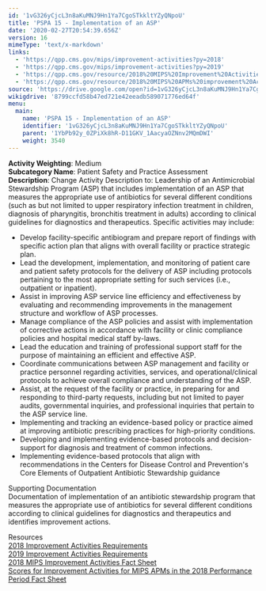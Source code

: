 ```yaml
---
id: '1vG326yCjcL3n8aKuMNJ9Hn1Ya7CgoSTkkltYZyQNpoU'
title: 'PSPA 15 - Implementation of an ASP'
date: '2020-02-27T20:54:39.656Z'
version: 16
mimeType: 'text/x-markdown'
links:
  - 'https://qpp.cms.gov/mips/improvement-activities?py=2018'
  - 'https://qpp.cms.gov/mips/improvement-activities?py=2019'
  - 'https://qpp.cms.gov/resource/2018%20MIPS%20Improvement%20Activities%20Fact%20Sheet'
  - 'https://qpp.cms.gov/resource/2018%20MIPS%20APMs%20improvement%20Activities%20scores%20fact%20sheet'
source: 'https://drive.google.com/open?id=1vG326yCjcL3n8aKuMNJ9Hn1Ya7CgoSTkkltYZyQNpoU'
wikigdrive: '8799ccfd58b47ed721e42eeadb589071776ed64f'
menu:
  main:
    name: 'PSPA 15 - Implementation of an ASP'
    identifier: '1vG326yCjcL3n8aKuMNJ9Hn1Ya7CgoSTkkltYZyQNpoU'
    parent: '1YbPb92y_0ZPiXk8hR-D11GKV_1AacyaOZNnv2MQmDWI'
    weight: 3540
---
```





**Activity Weighting**: Medium  
**Subcategory Name**: Patient Safety and Practice Assessment  
**Description**: Change Activity Description to: Leadership of an Antimicrobial Stewardship Program (ASP) that includes implementation of an ASP that measures the appropriate use of antibiotics for several different conditions (such as but not limited to upper respiratory infection treatment in children, diagnosis of pharyngitis, bronchitis treatment in adults) according to clinical guidelines for diagnostics and therapeutics. Specific activities may include:
* Develop facility-specific antibiogram and prepare report of findings with specific action plan that aligns with overall facility or practice strategic plan.
* Lead the development, implementation, and monitoring of patient care and patient safety protocols for the delivery of ASP including protocols pertaining to the most appropriate setting for such services (i.e., outpatient or inpatient).
* Assist in improving ASP service line efficiency and effectiveness by evaluating and recommending improvements in the management structure and workflow of ASP processes.
* Manage compliance of the ASP policies and assist with implementation of corrective actions in accordance with facility or clinic compliance policies and hospital medical staff by-laws. 
* Lead the education and training of professional support staff for the purpose of maintaining an efficient and effective ASP.
* Coordinate communications between ASP management and facility or practice personnel regarding activities, services, and operational/clinical protocols to achieve overall compliance and understanding of the ASP.
* Assist, at the request of the facility or practice, in preparing for and responding to third-party requests, including but not limited to payer audits, governmental inquiries, and professional inquiries that pertain to the ASP service line. 
* Implementing and tracking an evidence-based policy or practice aimed at improving antibiotic prescribing practices for high-priority conditions. 
* Developing and implementing evidence-based protocols and decision-support for diagnosis and treatment of common infections.
* Implementing evidence-based protocols that align with recommendations in the Centers for Disease Control and Prevention's Core Elements of Outpatient Antibiotic Stewardship guidance




Supporting Documentation  
Documentation of implementation of an antibiotic stewardship program that measures the appropriate use of antibiotics for several different conditions according to clinical guidelines for diagnostics and therapeutics and identifies improvement actions.




Resources  
[2018 Improvement Activities Requirements](https://qpp.cms.gov/mips/improvement-activities?py=2018)  
[2019 Improvement Activities Requirements](https://qpp.cms.gov/mips/improvement-activities?py=2019)  
[2018 MIPS Improvement Activities Fact Sheet](https://qpp.cms.gov/resource/2018%20MIPS%20Improvement%20Activities%20Fact%20Sheet)  
[Scores for Improvement Activities for MIPS APMs in the 2018 Performance Period Fact Sheet](https://qpp.cms.gov/resource/2018%20MIPS%20APMs%20improvement%20Activities%20scores%20fact%20sheet)
